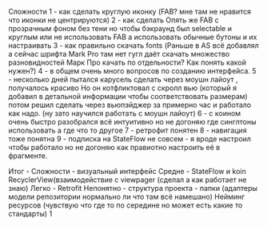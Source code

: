 
Сложности
1 - как сделать круглую иконку (FAB? мне там не нравится что иконки не центрируются)
2 - как сделать Опять же FAB с прозрачным фоном без тени но чтобы бэкраунд был selectable
    и круглым или не использовать FAB а использовать обычные бутоны и их настраивать
3 - как правильно скачать fonts 
    (Раньше в AS всё добавлял а сейчас шрифта Mark Pro там нет 
    гугл даёт скачать множество разновидностей Марк Про качать
    по отдельности? Как понять какой нужен?)
4 - в общем очень много вопросов по созданию интерфейса.
5 - несколько дней пытался карусель сделать через моушн лайоут , получалось красиво
    Но он котфликтовал с скролл вью (который я добавил в детальной информации чтобы
    соответствовать размерам) потом решил сделать через вьюпэйджер за примерно час
    и работало как надо. (ну зато научился работать с моушн лайоут)
6 - с коином очень быстро разобрался всё интуитивно но не догоняю где синглтоны
    использовать а где что то другое
7 - ретрофит понятен
8 - навигация тоже понятна
9 - подписка на StateFlow не совсем - я вроде настроил чтобы работало но не догоняю как
    правиотно настроить её в фрагменте.

Итог -
    Сложности - визуальный интерфейс
    Средне - StateFlow и koin RecyclerView(взаимодействие с viewpager (сделал а как
             работает не знаю)
    Легко - Retrofit
    Непонятно - структура проекта - папки (адаптеры модели репозитории
                нормально ли что там всё намешано)
                Нейминг ресурсов (чувствую что где то по середине но может есть какие то стандарты)
    1